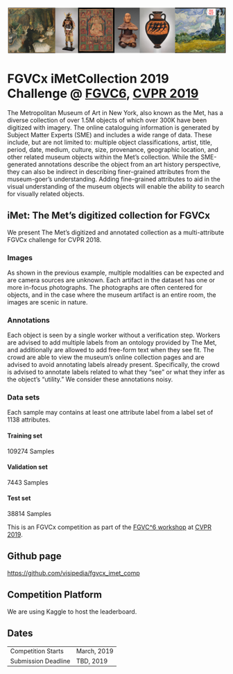 ![Banner](assets/banner.png?raw=true)

# FGVCx iMetCollection 2019 Challenge @ [FGVC6](https://sites.google.com/view/fgvc6/home), [CVPR 2019](http://cvpr2019.thecvf.com/)
The Metropolitan Museum of Art in New York, also known as the Met, has a diverse collection of over 1.5M objects of which over 300K have been digitized with imagery. The online cataloguing information is generated by Subject Matter Experts (SME) and includes a wide range of data. These include, but are not limited to: multiple object classifications, artist, title, period, date, medium, culture, size, provenance, geographic location, and other related museum objects within the Met’s collection. While the SME-generated annotations describe the object from an art history perspective, they can also be indirect in describing finer-grained attributes from the museum-goer’s understanding. Adding fine-grained attributes to aid in the visual understanding of the museum objects will enable the ability to search for visually related objects.   

## iMet: The Met’s digitized collection for FGVCx
We present The Met’s digitized and annotated collection as a multi-attribute FGVCx challenge for CVPR 2018.  
### Images
As shown in the previous example, multiple modalities can be expected and are camera sources are unknown. Each artifact in the dataset has one or more in-focus photographs. The photographs are often centered for objects, and in the case where the museum artifact is an entire room, the images are scenic in nature.
### Annotations
Each object is seen by a single worker without a verification step.  Workers are advised to add multiple labels from an ontology provided by The Met, and additionally are allowed to add free-form text when they see fit.  The crowd are able to view the museum’s online collection pages and are advised to avoid annotating labels already present. Specifically, the crowd is advised to annotate labels related to what they “see” or what they infer as the object’s “utility.” We consider these annotations noisy.

### Data sets
Each sample may contains at least one attribute label from a label set of 1138 attributes.
#### Training set
109274 Samples
#### Validation set
7443 Samples
#### Test set
38814 Samples

This is an FGVCx competition as part of the [FGVC^6 workshop](https://sites.google.com/view/fgvc6/home) at [CVPR 2019](http://cvpr2019.thecvf.com/). 

## Github page
https://github.com/visipedia/fgvcx_imet_comp


## Competition Platform
We are using Kaggle to host the leaderboard.

## Dates
|||
|------|---------------|
Competition Starts |March, 2019|
Submission Deadline|TBD, 2019|

